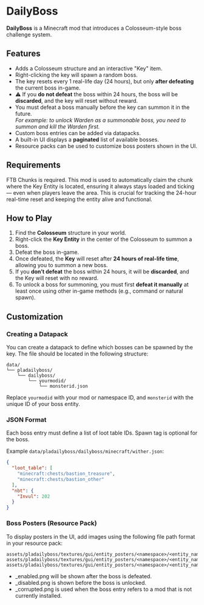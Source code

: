 # DailyBoss

**DailyBoss** is a Minecraft mod that introduces a Colosseum-style boss challenge system.

## Features

- Adds a Colosseum structure and an interactive "Key" item.
- Right-clicking the key will spawn a random boss.
- The key resets every 1 real-life day (24 hours), but only **after defeating** the current boss in-game.
- ⚠️ If you **do not defeat** the boss within 24 hours, the boss will be **discarded**, and the key will reset without reward.
- You must defeat a boss manually before the key can summon it in the future.  
  _For example: to unlock Warden as a summonable boss, you need to summon and kill the Warden first._
- Custom boss entries can be added via datapacks.
- A built-in UI displays a **paginated** list of available bosses.
- Resource packs can be used to customize boss posters shown in the UI.

## Requirements
FTB Chunks is required.
This mod is used to automatically claim the chunk where the Key Entity is located, ensuring it always stays loaded and ticking — even when players leave the area.
This is crucial for tracking the 24-hour real-time reset and keeping the entity alive and functional.

## How to Play

1. Find the **Colosseum** structure in your world.
2. Right-click the **Key Entity** in the center of the Colosseum to summon a boss.
3. Defeat the boss in-game.
4. Once defeated, the **Key** will reset after **24 hours of real-life time**, allowing you to summon a new boss.
5. If you **don’t defeat** the boss within 24 hours, it will be **discarded**, and the Key will reset with no reward.
6. To unlock a boss for summoning, you must first **defeat it manually** at least once using other in-game methods (e.g., command or natural spawn).

## Customization

### Creating a Datapack

You can create a datapack to define which bosses can be spawned by the key. The file should be located in the following structure:
```
data/
└── pladailyboss/
    └── dailyboss/
        └── yourmodid/
            └── monsterid.json
```
Replace `yourmodid` with your mod or namespace ID, and `monsterid` with the unique ID of your boss entity.

### JSON Format

Each boss entry must define a list of loot table IDs. Spawn tag is optional for the boss.

Example `data/pladailyboss/dailyboss/minecraft/wither.json`:

```json
{
  "loot_table": [
    "minecraft:chests/bastion_treasure",
    "minecraft:chests/bastion_other"
  ],
  "nbt": {
    "Invul": 202
  }
}
```

### Boss Posters (Resource Pack)
To display posters in the UI, add images using the following file path format in your resource pack:
```
assets/pladailyboss/textures/gui/entity_posters/<namespace>/<entity_name>_enabled.png
assets/pladailyboss/textures/gui/entity_posters/<namespace>/<entity_name>_disabled.png
assets/pladailyboss/textures/gui/entity_posters/<namespace>/<entity_name>_corrupted.png
```
- _enabled.png will be shown after the boss is defeated.
- _disabled.png is shown before the boss is unlocked.
- _corrupted.png is used when the boss entry refers to a mod that is not currently installed.